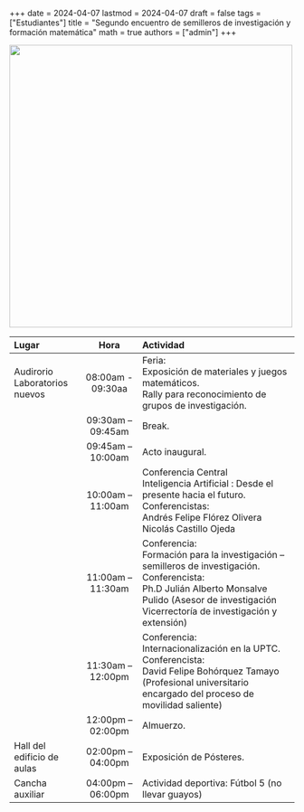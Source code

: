 +++
date      = 2024-04-07
lastmod   = 2024-04-07
draft     = false
tags      = ["Estudiantes"]
title     = "Segundo encuentro de semilleros de investigación y formación matemática"
math      = true
authors = ["admin"]
+++


<img src="https://matematicas.netlify.com/img/semilleros2024.jpeg"  width="500">

Lugar | Hora | Actividad
:------|:-----:|:--------------------------------
Audirorio<br>Laboratorios<br>nuevos|08:00am - 09:30aa  | Feria: <br> Exposición de materiales y juegos matemáticos. <br> Rally para reconocimiento de grupos de investigación.
&nbsp; | 09:30am – 09:45am | Break.
&nbsp; | 09:45am – 10:00am | Acto inaugural.
&nbsp; |10:00am – 11:00am | Conferencia Central <br> Inteligencia Artificial : Desde el presente hacia el futuro. <br> Conferencistas: <br> Andrés Felipe Flórez Olivera <br> Nicolás Castillo Ojeda
&nbsp; | 11:00am –11:30am| Conferencia: <br> Formación para la investigación – semilleros de investigación. <br>Conferencista:<br> Ph.D Julián Alberto Monsalve Pulido (Asesor de investigación Vicerrectoría de investigación y extensión)
&nbsp;  |11:30am – 12:00pm | Conferencia:<br>Internacionalización en la UPTC.<br> Conferencista:<br>David Felipe Bohórquez Tamayo (Profesional universitario encargado del proceso de movilidad saliente)
 &nbsp; | 12:00pm – 02:00pm | Almuerzo.
Hall del edificio  de aulas | 02:00pm – 04:00pm| Exposición de Pósteres.
Cancha auxiliar| 04:00pm – 06:00pm | Actividad deportiva: Fútbol 5 (no llevar guayos)

